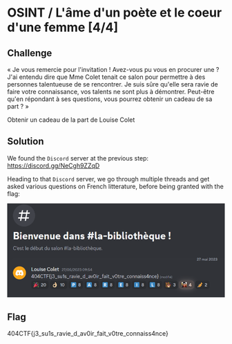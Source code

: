# OSINT / L'âme d'un poète et le coeur d'une femme [4/4]

## Challenge
« Je vous remercie pour l'invitation ! Avez-vous pu vous en procurer une ? J'ai entendu dire que Mme Colet tenait ce salon pour permettre à des personnes talentueuse de se rencontrer. Je suis sûre qu'elle sera ravie de faire votre connaissance, vos talents ne sont plus à démontrer. Peut-être qu'en répondant à ses questions, vous pourrez obtenir un cadeau de sa part ? »

Obtenir un cadeau de la part de Louise Colet

## Solution
We found the `Discord` server at the previous step: https://discord.gg/NeCgh9ZZqD

Heading to that `Discord` server, we go through multiple threads and get asked various questions on French litterature, before being granted with the flag:

![discord_flag.png](./discord_flag.png)

## Flag
404CTF{j3_su1s_ravie_d_av0ir_fait_v0tre_connaiss4nce}
